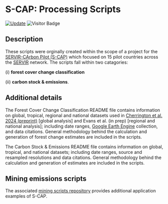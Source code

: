 # S-CAP: Processing Scripts

[![Update](https://img.shields.io/github/last-commit/ChristineAEvans/S_CAP_ProcessingScripts?label=repo%20last%20updated&style=flat-square)](https://github.com/ChristineAEvans/S_CAP_ProcessingScripts)
![Visitor Badge](https://visitor-badge.laobi.icu/badge?page_id=ChristineAEvans.S_CAP_ProcessingScripts)

## Description
These scripts were orginally created within the scope of a project for the [SERVIR-CArbon Pilot (S-CAP)](https://s-cap.servirglobal.net/) which focused on 15 pilot countries across the [SERVIR](https://science.nasa.gov/category/missions/servir/) network. The scripts fall within two catagories:

(i) **forest cover change classification**

(ii) **carbon stock & emissions**.

## Additional details
The Forest Cover Change Classification README file contains information on global, tropical, regional and national datasets used in [Cherrington et al. 2024 (preprint)](https://egusphere.copernicus.org/preprints/2024/egusphere-2024-1179/) [global analysis] and Evans et al. (in prep) [regional and national analysis]; including date ranges, [Google Earth Engine](https://code.earthengine.google.com/) collection, and data citations. General methodology behind the calculation and generation of forest change estimates are included in the scripts.

The Carbon Stock & Emissions README file contains information on global, tropical, and national datasets; including date ranges, source and resampled resolutions and data citations. General methodology behind the calculation and generation of estimates are included in the scripts.

## Mining emissions scripts
The associated [mining scripts repository](https://github.com/katieailsa/S-CAP_mining_emissions) provides additional application examples of S-CAP.
